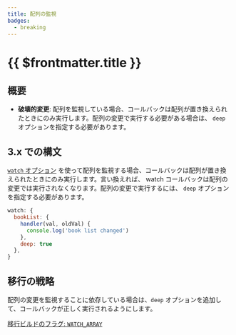 ```yaml
---
title: 配列の監視
badges:
  - breaking
---
```


# {{ $frontmatter.title }} <MigrationBadges :badges="$frontmatter.badges" />

## 概要

- **破壊的変更**: 配列を監視している場合、コールバックは配列が置き換えられたときにのみ実行します。配列の変更で実行する必要がある場合は、 `deep` オプションを指定する必要があります。

## 3.x での構文

[`watch` オプション](/api/options-data.html#watch) を使って配列を監視する場合、コールバックは配列が置き換えられたときにのみ実行します。言い換えれば、 watch コールバックは配列の変更では実行されなくなります。配列の変更で実行するには、 `deep` オプションを指定する必要があります。

```js
watch: {
  bookList: {
    handler(val, oldVal) {
      console.log('book list changed')
    },
    deep: true
  },
}
```

## 移行の戦略

配列の変更を監視することに依存している場合は、`deep` オプションを追加して、コールバックが正しく実行されるようにします。

[移行ビルドのフラグ: `WATCH_ARRAY`](migration-build.html#compat-の設定)

